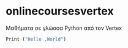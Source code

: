 # onlinecoursesvertex
Μαθήματα σε γλώσσα Python από τον Vertex


```python
Print ("Hello ,World")
```
